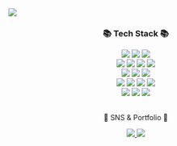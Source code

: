 <img src="https://capsule-render.vercel.app/api?type=slice&color=auto&height=200&section=header&text=TeddyElectronics&fontSize=90" />

<div align=center>
	<h3>📚 Tech Stack 📚</h3>
</div>
<div align="center">
  <img src="https://img.shields.io/badge/C-A8B9CC?style=flat&logo=c&logoColor=white"/>
  <img src="https://img.shields.io/badge/OpenGL-5586A4?style=flat&logo=opengl&logoColor=white"/>
  <img src="https://img.shields.io/badge/Windows batch-4D4D4D?style=flat&logo=windowsterminal&logoColor=white"/>
  <br>
  <a href="https://www.home-assistant.io/" target="_blank"><img src="https://img.shields.io/badge/Home Assistant-41BDF5?style=flat&logo=homeassistant&logoColor=white"/></a>
  <img src="https://img.shields.io/badge/ESPHome-000000?style=flat&logo=esphome&logoColor=white"/>
  <img src="https://img.shields.io/badge/Node--RED-8F0000?style=flat&logo=nodered&logoColor=white"/>
  <img src="https://img.shields.io/badge/YAML-CB171E?style=flat&logo=yaml&logoColor=white"/>
  <br>
  <img src="https://img.shields.io/badge/HTML5-E34F26?style=flat&logo=html5&logoColor=white"/>
  <img src="https://img.shields.io/badge/CSS3-1572B6?style=flat&logo=css3&logoColor=white"/>
  <img src="https://img.shields.io/badge/JavaScript-F7DF1E?style=flat&logo=javascript&logoColor=white"/>
  <br>
  <img src="https://img.shields.io/badge/Visual Studio-5C2D91?style=flat&logo=visualstudio&logoColor=white"/>
  <img src="https://img.shields.io/badge/Arduino-00979D?style=flat&logo=arduino&logoColor=white"/>
  <img src="https://img.shields.io/badge/KiCad-314CB0?style=flat&logo=kicad&logoColor=white"/>
  <img src="https://img.shields.io/badge/SOLIDWORKS-FF0000?style=flat&logo=dassaultsystemes&logoColor=white"/>
  <br>
  <img src="https://img.shields.io/badge/Blender-F5792A?style=flat&logo=blender&logoColor=white"/>
  <img src="https://img.shields.io/badge/MusesScore-1A70B8?style=flat&logo=musescore&logoColor=white"/>
  <img src="https://img.shields.io/badge/Minecraft-62B47A?style=flat&logo=minecraft&logoColor=white"/>
  
</div>
<br>
<div align=center>
	<p>🎨 SNS & Portfolio 🎨</p>
</div>
<div align=center>
	<a href="https://blog.naver.com/teddy_02">
		<img src="https://img.shields.io/badge/Naver Blog-03C75A?style=flat&logo=naver&logoColor=white" />
	</a>
	<a href="https://www.instagram.com/teddy_electronics/">
		<img src="https://img.shields.io/badge/Instagram-E4405F?style=flat&logo=instagram&logoColor=white" />
	</a>
	<br>
</div>
<!--### Hi there 👋-->

<!--
**KimTeddy/KimTeddy** is a ✨ _special_ ✨ repository because its `README.md` (this file) appears on your GitHub profile.

Here are some ideas to get you started:

- 🔭 I’m currently working on ...
- 🌱 I’m currently learning ...
- 👯 I’m looking to collaborate on ...
- 🤔 I’m looking for help with ...
- 💬 Ask me about ...
- 📫 How to reach me: ...
- 😄 Pronouns: ...
- ⚡ Fun fact: ...
-->
